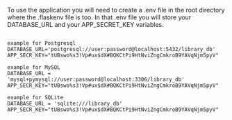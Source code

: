 To use the application you will need to create a .env file in the root directory where the .flaskenv file is too. In that .env file you will store your DATABASE_URL and your APP_SECRET_KEY variables.

<code>
example for Postgresql
DATABASE_URL='postgresql://user:password@localhost:5432/library_db'
APP_SECR_KEY="tUBswo%s3!Vp#ux$dX#BQKCtPi9HtNviZngCmkroB9YAVqNjm5pyV"
</code>
<code>
example for MySQL
DATABASE_URL = 'mysql+pymysql://user:password@localhost:3306/library_db'
APP_SECR_KEY="tUBswo%s3!Vp#ux$dX#BQKCtPi9HtNviZngCmkroB9YAVqNjm5pyV"
</code>
<code>
example for SQLite
DATABASE_URL = 'sqlite:///library_db'
APP_SECR_KEY="tUBswo%s3!Vp#ux$dX#BQKCtPi9HtNviZngCmkroB9YAVqNjm5pyV"
</code>
